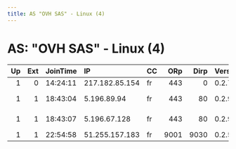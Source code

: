 ```yaml
---
title: AS "OVH SAS" - Linux (4)
---
```


# AS: "OVH SAS" - Linux (4)

|   Up |   Ext | JoinTime   | IP             | CC   |   ORp |   Dirp | Version   | Contact                      | Nickname           |   eFamMembers |
|-----:|------:|:-----------|:---------------|:-----|------:|-------:|:----------|:-----------------------------|:-------------------|--------------:|
|    1 |     0 | 14:24:11   | 217.182.85.154 | fr   |   443 |      0 | 0.2.7.6   | notnecessary@ghmail.com      | ponyonsforeveryone |             1 |
|    1 |     1 | 18:43:04   | 5.196.89.94    | fr   |   443 |     80 | 0.2.9.11  | Tom Hek &lt;tor AT tomhek do | SacreBleu2         |             2 |
|    1 |     1 | 18:43:07   | 5.196.67.128   | fr   |   443 |     80 | 0.2.9.11  | Tom Hek &lt;tor AT tomhek do | SacreBleu1         |             2 |
|    1 |     1 | 22:54:58   | 51.255.157.183 | fr   |  9001 |   9030 | 0.2.5.12  | contact@domain.tld           | RelayName          |             1 |
